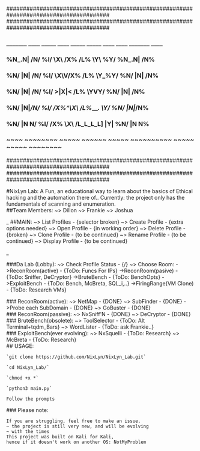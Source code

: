 #######################################################################################
#######################################################################################
###      _______   ____ _____ ____  _____      _____ ____   ____    _______   ____  ###
###      %N_.N|    /N/   %I/   \X\   /X%       /L%    \Y\   %Y/     %N_.N|    /N%   ###
###     %N/ |N|   /N/   %I/     \X\V/X%       /L%      \Y\_%Y/     %N/ |N|   /N%    ###
###    %N/  |N|  /N/   %I/       >|X|<       /L%        \YVY/     %N/  |N|  /N%     ###
###   %N/   |N|_/N/   %I/       /X%^\X\     /L%____.     \Y/     %N/   |N|_/N%      ###
###  %N/    |N  N/   %I/       /X%   \X\   /L_L_L_L]     |Y|    %N/    |N  N%       ###
### ~~~~   ~~~~~~~~ ~~~~~    ~~~~~~ ~~~~~ ~~~~~~~~~~    ~~~~~ ~~~~~   ~~~~~~~~      ###
#######################################################################################
#######################################################################################


<section>
<div>
#NixLyn Lab:
	A Fun, an educational way to learn about the basics of
Ethical hacking and the automation there of..
	Currently: the project only has the fundamentals of 
scanning and enumeration.

</div>
<div>
##Team Members:
	~> Dillon
	~> Frankie
	~> Joshua
</div>

</section>

<section>
<div>

_
##MAIN:
    ~> List Profiles 			- {selector broken}
    ~> Create Profile 			- {extra options needed}
    ~> Open Profile  			- {in working order}
    ~> Delete Profile			- {broken}
    ~> Clone Profile			- {to be continued}
    ~> Rename Profile			- {to be continued}
    ~> Display Profile			- {to be continued}
</div>
_
<div>

###Da Lab (Lobby):
    ~> Check Profile Status 	- {/}
    ~> Choose Room:
        ->ReconRoom(active)		- {ToDo: Funcs For IPs}
        ->ReconRoom(pasive)		- {ToDo: Sniffer, DeCryptor}
        ->BruteBench			- {ToDo: BenchOpts}
        ->ExploitBench			- {ToDo: Bench, McBreta, SQL_i,..}
        ->FiringRange(VM Clone)	- {ToDo: Research VMs}
</div>

<div>
### ReconRoom(active):
    ~> NetMap					- {DONE}
    ~> SubFinder				- {DONE}
        ->Probe each SubDomain	- {DONE}
    ~> GoBuster					- {DONE}
</div>

<div>
### ReconRoom(passive):
	~> NxSniff'N				- {DONE}
	~> DeCryptor				- {DONE}
</div>

<div>
### BruteBench(obsolete):
	~> ToolSelector				- {ToDo: Alt Terminal+tqdm_Bars}
	~> WordLister				- {ToDo: ask Frankie..}
</div>

<div>
### ExploitBench(ever evolving):
	~> NxSquelli				- {ToDo: Research}
	~> McBreta					- {ToDo: Research}


</div>

</section>


<section>
## USAGE:
<div>

	`git clone https://github.com/NixLyn/NixLyn_Lab.git`

	`cd NixLyn_Lab/`

	`chmod +x *`

	`python3 main.py`

	Follow the prompts
</div>
</section>

<section>
### Please note:
<div>

	If you are struggling, feel free to make an issue.
	~ the project is still very new, and will be evolving
	~ with the times 
	This project was built on Kali for Kali,
	hence if it doesn't work on another OS: NotMyProblem

</div>
</section>
